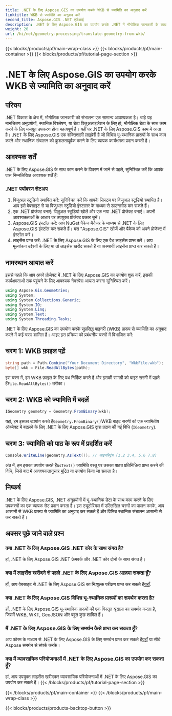 ```yaml
---
title: .NET के लिए Aspose.GIS का उपयोग करके WKB से ज्यामिति का अनुवाद करें
linktitle: WKB से ज्यामिति का अनुवाद करें
second_title: Aspose.GIS .NET एपीआई
description: .NET के लिए Aspose.GIS का उपयोग करके .NET में भौगोलिक जानकारी के साथ काम करना सीखें। चरण-दर-चरण मार्गदर्शन के साथ सहजता से WKB प्रारूप से ज्यामिति का अनुवाद करें।
weight: 20
url: /hi/net/geometry-processing/translate-geometry-from-wkb/
---
```


{{< blocks/products/pf/main-wrap-class >}}
{{< blocks/products/pf/main-container >}}
{{< blocks/products/pf/tutorial-page-section >}}

# .NET के लिए Aspose.GIS का उपयोग करके WKB से ज्यामिति का अनुवाद करें

## परिचय
.NET विकास के क्षेत्र में, भौगोलिक जानकारी को संभालना एक सामान्य आवश्यकता है। चाहे यह मानचित्रण अनुप्रयोगों, स्थानिक विश्लेषण, या डेटा विज़ुअलाइज़ेशन के लिए हो, भौगोलिक डेटा के साथ काम करने के लिए मजबूत उपकरण होना महत्वपूर्ण है। यहीं पर .NET के लिए Aspose.GIS काम में आता है। .NET के लिए Aspose.GIS एक शक्तिशाली लाइब्रेरी है जो विभिन्न भू-स्थानिक प्रारूपों के साथ काम करने और स्थानिक संचालन को कुशलतापूर्वक करने के लिए व्यापक कार्यक्षमता प्रदान करती है।
## आवश्यक शर्तें
.NET के लिए Aspose.GIS के साथ काम करने के विवरण में जाने से पहले, सुनिश्चित करें कि आपके पास निम्नलिखित आवश्यक शर्तें हैं:
### .NET पर्यावरण सेटअप
1. विजुअल स्टूडियो स्थापित करें: सुनिश्चित करें कि आपके सिस्टम पर विजुअल स्टूडियो स्थापित है। आप इसे वेबसाइट से या विजुअल स्टूडियो इंस्टालर के माध्यम से डाउनलोड कर सकते हैं।
2. एक .NET प्रोजेक्ट बनाएं: विज़ुअल स्टूडियो खोलें और एक नया .NET प्रोजेक्ट बनाएं। अपनी आवश्यकताओं के आधार पर उपयुक्त प्रोजेक्ट प्रकार चुनें।
3. Aspose.GIS इंस्टॉल करें: आप NuGet पैकेज मैनेजर के माध्यम से .NET के लिए Aspose.GIS इंस्टॉल कर सकते हैं। बस "Aspose.GIS" खोजें और पैकेज को अपने प्रोजेक्ट में इंस्टॉल करें।
4. लाइसेंस प्राप्त करें: .NET के लिए Aspose.GIS के लिए एक वैध लाइसेंस प्राप्त करें। आप मूल्यांकन उद्देश्यों के लिए या तो लाइसेंस खरीद सकते हैं या अस्थायी लाइसेंस प्राप्त कर सकते हैं।

## नामस्थान आयात करें
इससे पहले कि आप अपने प्रोजेक्ट में .NET के लिए Aspose.GIS का उपयोग शुरू करें, इसकी कार्यक्षमताओं तक पहुंचने के लिए आवश्यक नेमस्पेस आयात करना सुनिश्चित करें।

```csharp
using Aspose.Gis.Geometries;
using System;
using System.Collections.Generic;
using System.IO;
using System.Linq;
using System.Text;
using System.Threading.Tasks;
```

.NET के लिए Aspose.GIS का उपयोग करके सुप्रसिद्ध बाइनरी (WKB) प्रारूप से ज्यामिति का अनुवाद करने में कई चरण शामिल हैं। आइए इस प्रक्रिया को प्रबंधनीय चरणों में विभाजित करें:
## चरण 1: WKB फ़ाइल पढ़ें
```csharp
string path = Path.Combine("Your Document Directory", "WkbFile.wkb");
byte[] wkb = File.ReadAllBytes(path);
```
 इस चरण में, हम WKB फ़ाइल के लिए पथ निर्दिष्ट करते हैं और इसकी सामग्री को बाइट सरणी में पढ़ते हैं`File.ReadAllBytes()` तरीका।
## चरण 2: WKB को ज्यामिति में बदलें
```csharp
IGeometry geometry = Geometry.FromBinary(wkb);
```
 यहां, हम इसका उपयोग करते हैं`Geometry.FromBinary()`WKB बाइट सरणी को एक ज्यामितीय ऑब्जेक्ट में बदलने के लिए .NET के लिए Aspose.GIS द्वारा प्रदान की गई विधि (`IGeometry`).
## चरण 3: ज्यामिति को पाठ के रूप में प्रदर्शित करें
```csharp
Console.WriteLine(geometry.AsText()); // लाइनस्ट्रिंग (1.2 3.4, 5.6 7.8)
```
 अंत में, हम इसका उपयोग करते हैं`AsText()` ज्यामिति वस्तु पर उसका पाठ्य प्रतिनिधित्व प्राप्त करने की विधि, जिसे बाद में आवश्यकतानुसार मुद्रित या उपयोग किया जा सकता है।

## निष्कर्ष
.NET के लिए Aspose.GIS, .NET अनुप्रयोगों में भू-स्थानिक डेटा के साथ काम करने के लिए उपकरणों का एक व्यापक सेट प्रदान करता है। इस ट्यूटोरियल में उल्लिखित चरणों का पालन करके, आप आसानी से WKB प्रारूप से ज्यामिति का अनुवाद कर सकते हैं और विभिन्न स्थानिक संचालन आसानी से कर सकते हैं।
## अक्सर पूछे जाने वाले प्रश्न
### क्या .NET के लिए Aspose.GIS .NET कोर के साथ संगत है?
हां, .NET के लिए Aspose.GIS .NET फ्रेमवर्क और .NET कोर दोनों के साथ संगत है।
### क्या मैं लाइसेंस खरीदने से पहले .NET के लिए Aspose.GIS आज़मा सकता हूँ?
 हाँ, आप वेबसाइट से .NET के लिए Aspose.GIS का निःशुल्क परीक्षण प्राप्त कर सकते हैं[यहाँ](https://purchase.aspose.com/buy).
### क्या .NET के लिए Aspose.GIS विभिन्न भू-स्थानिक प्रारूपों का समर्थन करता है?
हाँ, .NET के लिए Aspose.GIS भू-स्थानिक प्रारूपों की एक विस्तृत श्रृंखला का समर्थन करता है, जिसमें WKB, WKT, GeoJSON और बहुत कुछ शामिल हैं।
### मैं .NET के लिए Aspose.GIS के लिए समर्थन कैसे प्राप्त कर सकता हूँ?
आप फोरम के माध्यम से .NET के लिए Aspose.GIS के लिए समर्थन प्राप्त कर सकते हैं[यहाँ](https://forum.aspose.com/c/gis/33) या सीधे Aspose समर्थन से संपर्क करके।
### क्या मैं व्यावसायिक परियोजनाओं में .NET के लिए Aspose.GIS का उपयोग कर सकता हूँ?
हां, आप उपयुक्त लाइसेंस खरीदकर व्यावसायिक परियोजनाओं में .NET के लिए Aspose.GIS का उपयोग कर सकते हैं।
{{< /blocks/products/pf/tutorial-page-section >}}

{{< /blocks/products/pf/main-container >}}
{{< /blocks/products/pf/main-wrap-class >}}

{{< blocks/products/products-backtop-button >}}
